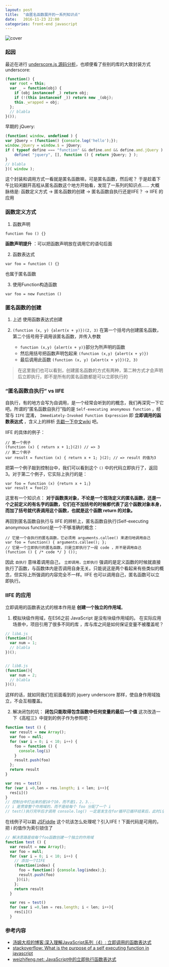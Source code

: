 ```yaml
---
layout: post
title:  "由匿名函数展开的一系列知识点"
date:   2016-11-23 22:00
categories: front-end javascript
---
```


![cover](http://o7ts2uaks.bkt.clouddn.com/iife.png)

### 起因
最近在进行 [underscore.js 源码分析](https://github.com/MechanicianW/underscore-analysis)，也顺便看了些别的库的大致封装方式
underscore:

```javascript
(function() {
  var root = this;
  var _ = function(obj) {
    if (obj instanceof _) return obj;
    if (!(this instanceof _)) return new _(obj);
    this._wrapped = obj;
  };
  // blabla
}());
```

<!--more-->

早期的 jQuery:

```javascript
(function( window, undefined ) {
var jQuery = (function() {console.log('hello');});
window.jQuery = window.$ = jQuery;
if ( typeof define === "function" && define.amd && define.amd.jQuery ) {
    define( "jquery", [], function () { return jQuery; } );
}
// blabla
})( window );
```

这个封装和调用方式一看就是匿名函数嘛，可是匿名函数，然后呢？
于是趁着下午比较闲翻开高程从匿名函数这个地方开始看，发现了一系列的知识点......
大概脉络是: 函数定义方式 → 匿名函数的创建 → 匿名函数自执行还是IIFE？ → IIFE 的应用

### 函数定义方式

1. 函数声明     
  ```
  function foo () {}
  ```
  **函数声明提升** ：可以把函数声明放在调用它的语句后面

2. 函数表达式
  ```
  var foo = function () {}
  ```
  也属于匿名函数

3. 使用Function构造函数
  ```
  var foo = new Function ()
  ```

### 匿名函数的创建

1. 上述 使用函数表达式创建

2. `(function (x, y) {alert(x + y)})(2, 3)`
  在第一个括号内创建匿名函数，第二个括号用于调用该匿名函数，并传入参数
   - `function (x,y) {alert(x + y)}`部分为所声明的函数
   - 然后用括号把函数声明包起来 `(function (x,y) {alert(x + y)})`
   - 最后调用此函数 `(function (x, y) {alert(x + y)})(2, 3)`

> 在这里我们也可以看到，创建匿名函数的方式有两种，第二种方式才会声明后立即执行，即不是所有的匿名函数都是可以立即执行的

### “匿名函数自执行” vs  IIFE

自执行，有的地方会写为自调用，是一个经常会听到的的概念，我们再深究一下它吧。所谓的“匿名函数自执行”指的是 `Self-executing anonymous function` ，经常与 `IIFE` 混淆， `Immediately-Invoked Function Expression` 即 **立即调用的函数表达式** ，含义上的辨析 [先戳一下中文wiki](https://zh.wikipedia.org/wiki/%E7%AB%8B%E5%8D%B3%E8%B0%83%E7%94%A8%E5%87%BD%E6%95%B0%E8%A1%A8%E8%BE%BE%E5%BC%8F) 吧。

IIFE 的具体的例子：

```
// 第一个例子
(function (x) { return x + 1;}(2)) // => 3
// 第二个例子
var result = function (x) { return x + 1; }(2); // => result 的值为3
```

把第一个例子敲到控制台中，我们可以看到这个 `()` 中的代码立即执行了，返回3。对于第二个例子，它实际上执行的是：

```
var foo = function (x) {return x + 1;}
var result = foo(2)
```

这里有一个知识点： **对于函数类对象，不论是一个现场定义的匿名函数，还是一个之前定义的有名字的函数，它们在不加括号的时候都代表了这个函数对象本身，而加了括号就代表调用这个函数，也就是这个函数 return 的对象。**

再回到匿名函数自执行与 IIFE 的辨析上，匿名函数自执行(Self-executing anonymous function)是一个不够准确的概念：

```
// 它是一个自执行的匿名函数，它必须用 arguments.callee() 来递归地调用自己
var foo = function() { arguments.callee(); };
// 它是一个立即执行的匿名函数，只是立即执行了一段 code ，并不是调用自己
(function () { /* code */ } ());
```

因此 `自执行` 意味着调用自己， `立即调用，立即执行` 强调的是定义函数的时候就直接执行了函数，与函数体内是否调用自身无关。只能说这是两个看起来有些类似的概念，但实际上所强调的内容完全不一样。IIFE 也可以调用自己，匿名函数可以立即执行。

### IIFE 的应用

立即调用的函数表达式的根本作用是 **创建一个独立的作用域**。

1. 模拟块级作用域，在ES6之前 JavaScript 是没有块级作用域的。
  在实际应用场景中，项目引用了很多不同的库 ，库与库之间是如何保证变量不被覆盖呢？

  ```javascript
  // libA.js
  (function(){
    var num = 1;
  	// blabla
  })();


  // libB.js
  (function(){
  	var num = 2;
  	// blabla
  })();
  ```

  这样的话，就如同我们在前面看到的 jquery underscore 那样，使自身作用域独立，不会互相覆盖。

2. 解决闭包的坑： **闭包只能取得包含函数中任何变量的最后一个值**
  这次改造一下《高程三》中提到的例子作为参照吧：

  ```javascript
  function test () {
    var result = new Array();
    var foo = null;
    for (var i = 0; i < 10; i++) {
  	  foo = function () {
        console.log(i)
      }
      result.push(foo)
    };
    return result
  }

  var res = test()
  for (var i =0,len = res.length; i < len; i++){
    res[i]()
  }
  // 控制台中打出来的是10个10，而不是1，2，3...
  // i 是贯穿整个作用域的，而不是给每个 foo 分配了一个 i
  // test()执行完毕后才调用 console.log() 一定是发生在for循环已循环结束后，此时i值为10
  ```

  在线例子可以戳 [JSFiddle](https://jsfiddle.net/46x5s72a/)
  这个坑该怎么处理呢？引入IIFE！下面代码是可用的，把 i 的值作为索引锁住了

  ```javascript
  // 解决思路是给每个foo函数创建一个独立的作用域
  function test () {
    var result = new Array();
    var foo = null;
    for (var i = 0; i < 10; i++) {
      // 添加一个IIFE
  	  (function(index) {
  	    foo = function() {console.log(index);};
        result.push(foo)
  	   })(i);
      };
      return result
    }

    var res = test()
    for (var i =0,len = res.length; i < len; i++){
      res[i]()
    }
  ```

  ### 参考内容
  * [汤姆大叔的博客:深入理解JavaScript系列（4）: 立即调用的函数表达式](http://www.cnblogs.com/TomXu/archive/2011/12/31/2289423.html)
  * [stackoverflow: What is the purpose of a self executing function in javascript](http://stackoverflow.com/questions/592396/what-is-the-purpose-of-a-self-executing-function-in-javascript)
  * [weizhifeng.net: JavaScript中的立即执行函数表达式](http://weizhifeng.net/immediately-invoked-function-expression.html)
